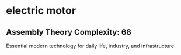 # electric motor

## Assembly Theory Complexity: 68
Essential modern technology for daily life, industry, and infrastructure.
